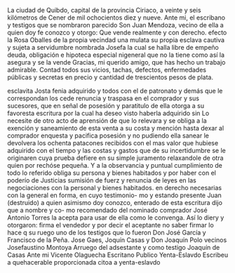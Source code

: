 La ciudad de Quibdo, capital de la provincia Ciriaco, a veinte y seis kilómetros de Cener de mil ochocientos diez y nueve. Ante mi, el escribano y testigos que se nombraron parecido Son Juan Mendoza, vecino de ella a quien doy fe conozco y otorgo: Que vende realmente y con derecho.
efecto la Rosa Oballes de la propia vecindad una mulata su propia esclava cautiva y sujeta a servidumbre nombrada Josefa la cual se halla libre de empeño deuda, obligación e hipoteca especial nigeneral que no la tiene como así la asegura y se la vende
Gracias, mi querido amigo, que has hecho un trabajo admirable. Contad todos sus vicios, tachas, defectos, enfermedades públicas y secretas en precio y cantidad de trescientos pesos de plata.

esclavita Josta fenia adquirido y todos con el de patronato y demás que le correspondan los cede renuncia y traspasa en el comprador y sus sucesores, que en señal de posesión y paratitulo de ella otorga a su favoresta escritura por la cual ha deseo visto haberla adquirido sin
Lo necesite de otro acto de aprensión de que lo relevara y se obliga a la exención y saneamiento de esta venta a su costa y mención hasta dexar al comprador enquesta y pacifica posesión y no
pudiendo
ella
sanear
le
devolvera
los
ochenta
patacones
recibidos
con
el
mas
valor
que
hubiese
adquirido
con
el
tiempo
y
las
costas
y
gastos
que
de
su
incertidumbre
se
le
originaren
cuya
prueba
defiere
en
su
simple
juramento
relaxandole
de
otra
quien
por
rechóse pequeña. Y a la observancia y puntual cumplimiento de todo lo referido obliga su persona y bienes habitados y por haber con el poderío de Justicias sumisión de fuerz y renuncia de leyes en las negociaciones con la personal y bienes habitados.
en derecho necesarias con la general en forma, en cuyo testimonio- mo y estando presente Juan (destruido) a quien asimismo doy conozco, enterado de esta escritura dijo que a nombre y co- mo recomendado del nominado comprador José Antonio Torres
la acepta para usar de ella como le convenga. Así lo diery y otorgaron: firma el vendedor y por decir el aceptante no saber firmar lo hace q su ruego uno de los testigos que lo fueron Don José García y Francisco de la Peña.
Jose Gaes,
Joquín Casas y Don Joaquín Polo vecinos
Josefaustino Montoya
Arruego del adsestante y como testigo Joaquín de Casas
Ante mi Vicente Olaguecha
Escritano Publico
Yenta-Eslavdo
Escribeu a quehacerable proporcionada citoa a yenta-eslavdo
